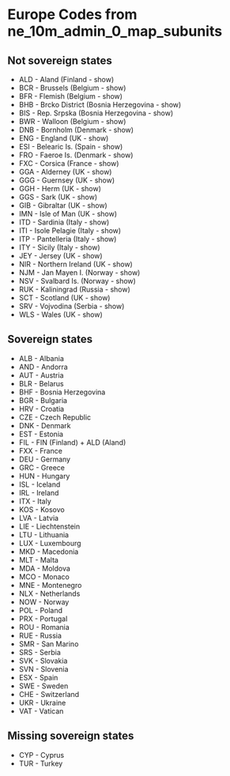 # Europe Codes from ne_10m_admin_0_map_subunits

## Not sovereign states

- ALD - Aland (Finland - show)
- BCR - Brussels (Belgium - show)
- BFR - Flemish (Belgium - show)
- BHB - Brcko District (Bosnia Herzegovina - show)
- BIS - Rep. Srpska (Bosnia Herzegovina - show)
- BWR - Walloon (Belgium - show)
- DNB - Bornholm (Denmark - show)
- ENG - England (UK - show)
- ESI - Belearic Is. (Spain - show)
- FRO - Faeroe Is. (Denmark - show)
- FXC - Corsica (France - show)
- GGA - Alderney (UK - show)
- GGG - Guernsey (UK - show)
- GGH - Herm (UK - show)
- GGS - Sark (UK - show)
- GIB - Gibraltar (UK - show)
- IMN - Isle of Man (UK - show)
- ITD - Sardinia (Italy - show)
- ITI - Isole Pelagie (Italy - show)
- ITP - Pantelleria (Italy - show)
- ITY - Sicily (Italy - show)
- JEY - Jersey (UK - show)
- NIR - Northern Ireland (UK - show)
- NJM - Jan Mayen I. (Norway - show)
- NSV - Svalbard Is. (Norway - show)
- RUK - Kaliningrad (Russia - show)
- SCT - Scotland (UK - show)
- SRV - Vojvodina (Serbia - show)
- WLS - Wales (UK - show)

## Sovereign states

- ALB - Albania
- AND - Andorra
- AUT - Austria
- BLR - Belarus
- BHF - Bosnia Herzegovina
- BGR - Bulgaria
- HRV - Croatia
- CZE - Czech Republic
- DNK - Denmark
- EST - Estonia
- FIL - FIN (Finland) + ALD (Aland)
- FXX - France
- DEU - Germany
- GRC - Greece
- HUN - Hungary
- ISL - Iceland
- IRL - Ireland
- ITX - Italy
- KOS - Kosovo
- LVA - Latvia
- LIE - Liechtenstein
- LTU - Lithuania
- LUX - Luxembourg
- MKD - Macedonia
- MLT - Malta
- MDA - Moldova
- MCO - Monaco
- MNE - Montenegro
- NLX - Netherlands
- NOW - Norway
- POL - Poland
- PRX - Portugal
- ROU - Romania
- RUE - Russia
- SMR - San Marino
- SRS - Serbia
- SVK - Slovakia
- SVN - Slovenia
- ESX - Spain
- SWE - Sweden
- CHE - Switzerland
- UKR - Ukraine
- VAT - Vatican

## Missing sovereign states

- CYP - Cyprus
- TUR - Turkey
